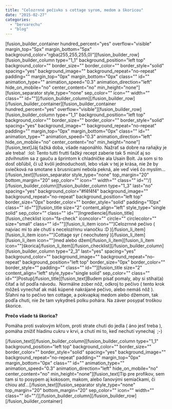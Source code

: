 ```yaml
---
title: "Celozrnné pečivko s cottage syrom, medom a škoricou"
date: "2015-02-27"
categories: 
  - "bervarechu"
  - "blog"
---
```


\[fusion\_builder\_container hundred\_percent="yes" overflow="visible" margin\_top="5px" margin\_bottom="5px" background\_color="rgba(255,255,255,0)"\]\[fusion\_builder\_row\]\[fusion\_builder\_column type="1\_1" background\_position="left top" background\_color="" border\_size="" border\_color="" border\_style="solid" spacing="yes" background\_image="" background\_repeat="no-repeat" padding="" margin\_top="0px" margin\_bottom="0px" class="" id="" animation\_type="" animation\_speed="0.3" animation\_direction="left" hide\_on\_mobile="no" center\_content="no" min\_height="none"\]\[fusion\_separator style\_type="none" sep\_color="" icon="" width="" class="" id=""\]\[/fusion\_builder\_column\]\[/fusion\_builder\_row\]\[/fusion\_builder\_container\]\[fusion\_builder\_container hundred\_percent="yes" overflow="visible"\]\[fusion\_builder\_row\]\[fusion\_builder\_column type="1\_1" background\_position="left top" background\_color="" border\_size="" border\_color="" border\_style="solid" spacing="yes" background\_image="" background\_repeat="no-repeat" padding="" margin\_top="0px" margin\_bottom="0px" class="" id="" animation\_type="" animation\_speed="0.3" animation\_direction="left" hide\_on\_mobile="no" center\_content="no" min\_height="none"\]\[fusion\_text\]Jáj ťažká doba, všade naponáhlo. Nažrať sa dobre na raňajky je ale treba!  :lol: Tento tutti frutti ťažký recept zaberie tak 5 minúť aj so zdvihnutím sa z gauču a šprintom k chladničke ala Usain Bolt. Ja som si to dosť obľúbil, či už kvôli jednoduchosti, lebo však v tej je krása, nie že by sviečková na smotane s brusnicami nebola pekná, ale veď vieš čo myslím...\[/fusion\_text\]\[fusion\_separator style\_type="none" top\_margin="20" bottom\_margin="20" sep\_color="" icon="" width="" class="" id=""/\]\[/fusion\_builder\_column\]\[fusion\_builder\_column type="1\_3" last="no" spacing="yes" background\_color="#f4f4f4" background\_image="" background\_repeat="no-repeat" background\_position="left top" border\_size="0px" border\_color="" border\_style="solid" padding="10px" class="" id=""\]\[fusion\_title size="2" content\_align="left" style\_type="single solid" sep\_color="" class="" id=""\]Ingrediencie\[/fusion\_title\]\[fusion\_checklist icon="fa-check" iconcolor="" circle="" circlecolor="" size="small" class="" id=""\]\[fusion\_li\_item icon=""\]Celozrnné pečivo ( najviac mi to ale chutí s necelozŕnnu vianočku :D )\[/fusion\_li\_item\]\[fusion\_li\_item icon=""\]Cottage syr ( neochutený )\[/fusion\_li\_item\]\[fusion\_li\_item icon=""\]med alebo džem\[/fusion\_li\_item\]\[fusion\_li\_item icon=""\]škorica\[/fusion\_li\_item\]\[/fusion\_checklist\]\[/fusion\_builder\_column\]\[fusion\_builder\_column type="2\_3" last="yes" spacing="yes" background\_color="" background\_image="" background\_repeat="no-repeat" background\_position="left top" border\_size="0px" border\_color="" border\_style="" padding="" class="" id=""\]\[fusion\_title size="2" content\_align="left" style\_type="single solid" sep\_color="" class="" id=""\]Postup\[/fusion\_title\]\[fusion\_text\]Budem písať pomaly, aby si stíhal(a) čítať a ísť podľa návodu.  Normálne zober nôž, odkroj to pečivo ( tento krok môžeš vynechať ak máš kúpené nakrájané pečivo, alebo nemáš nôž ). Šľahni na to pečivo ten cottage, a pokvapkaj medom alebo džemom, tak podľa chuti, nie že tam vykydneš polku pohára. Na záver posypať troškou škorice.

**Prečo všade tá škorica?** 

Pomáha proti svalovým kŕčom, proti strate chuti do jedla ( áno jesť treba ), pomáha znížiť hladinu cukru v krvi, a chutí mi to, keď nechutí vynechaj  ;-)

\[/fusion\_text\]\[/fusion\_builder\_column\]\[fusion\_builder\_column type="1\_1" background\_position="left top" background\_color="" border\_size="" border\_color="" border\_style="solid" spacing="yes" background\_image="" background\_repeat="no-repeat" padding="" margin\_top="0px" margin\_bottom="0px" class="" id="" animation\_type="" animation\_speed="0.3" animation\_direction="left" hide\_on\_mobile="no" center\_content="no" min\_height="none"\]\[fusion\_text\]Tip pre profíkov, sem tam si to posypem aj kokosom, makom, alebo ľanovými semiačkami, či chiou atď...\[/fusion\_text\]\[fusion\_separator style\_type="none" top\_margin="20" bottom\_margin="20" sep\_color="" icon="" width="" class="" id=""/\]\[/fusion\_builder\_column\]\[/fusion\_builder\_row\]\[/fusion\_builder\_container\]
